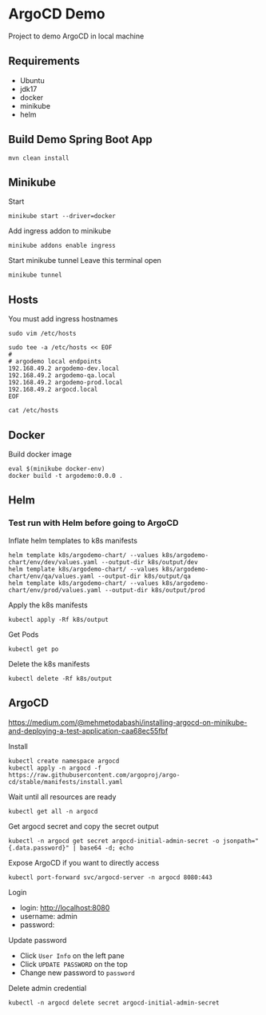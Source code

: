 # ArgoCD Demo

Project to demo ArgoCD in local machine

## Requirements

- Ubuntu
- jdk17
- docker
- minikube
- helm

## Build Demo Spring Boot App

```shell
mvn clean install
```

## Minikube

Start

```shell
minikube start --driver=docker
```

Add ingress addon to minikube

```shell
minikube addons enable ingress
```

Start minikube tunnel
Leave this terminal open

```shell
minikube tunnel
```

## Hosts

You must add ingress hostnames

```shell
sudo vim /etc/hosts
```

```shell
sudo tee -a /etc/hosts << EOF
#
# argodemo local endpoints
192.168.49.2 argodemo-dev.local
192.168.49.2 argodemo-qa.local
192.168.49.2 argodemo-prod.local
192.168.49.2 argocd.local
EOF
```

```shell
cat /etc/hosts
```


## Docker

Build docker image

```shell
eval $(minikube docker-env)
docker build -t argodemo:0.0.0 .
```

## Helm

### Test run with Helm before going to ArgoCD

Inflate helm templates to k8s manifests

```shell
helm template k8s/argodemo-chart/ --values k8s/argodemo-chart/env/dev/values.yaml --output-dir k8s/output/dev
helm template k8s/argodemo-chart/ --values k8s/argodemo-chart/env/qa/values.yaml --output-dir k8s/output/qa
helm template k8s/argodemo-chart/ --values k8s/argodemo-chart/env/prod/values.yaml --output-dir k8s/output/prod
```

Apply the k8s manifests

```shell
kubectl apply -Rf k8s/output
```

Get Pods

```shell
kubectl get po
```

Delete the k8s manifests

```shell
kubectl delete -Rf k8s/output
```

## ArgoCD

<https://medium.com/@mehmetodabashi/installing-argocd-on-minikube-and-deploying-a-test-application-caa68ec55fbf>

Install

```shell
kubectl create namespace argocd
kubectl apply -n argocd -f https://raw.githubusercontent.com/argoproj/argo-cd/stable/manifests/install.yaml
```

Wait until all resources are ready

```shell
kubectl get all -n argocd
```

Get argocd secret and copy the secret output

```shell
kubectl -n argocd get secret argocd-initial-admin-secret -o jsonpath="{.data.password}" | base64 -d; echo
```

Expose ArgoCD if you want to directly access

```shell
kubectl port-forward svc/argocd-server -n argocd 8080:443
```

Login
 - login: <http://localhost:8080>
 - username: admin
 - password: <from-previous-secret-step>

Update password
 - Click `User Info` on the left pane
 - Click `UPDATE PASSWORD` on the top
 - Change new password to `password`

Delete admin credential

```shell
kubectl -n argocd delete secret argocd-initial-admin-secret
```